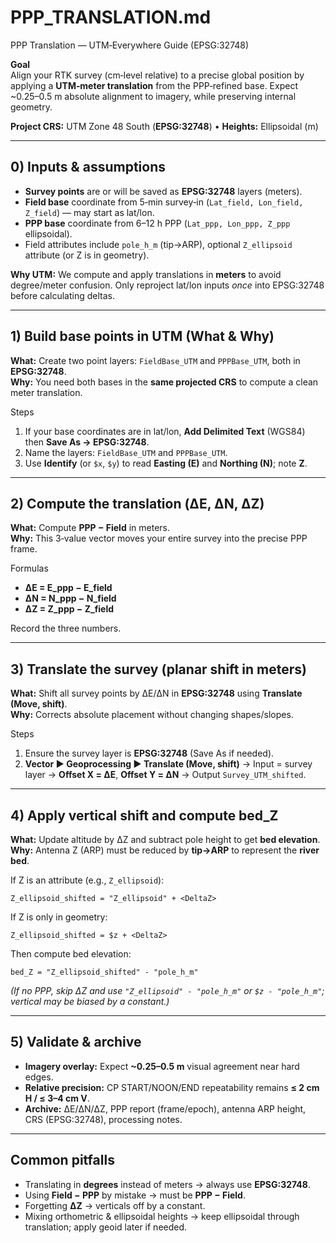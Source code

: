# PPP_TRANSLATION.md
PPP Translation — UTM‑Everywhere Guide (EPSG:32748)

**Goal**  
Align your RTK survey (cm‑level relative) to a precise global position by applying a **UTM‑meter translation** from the PPP‑refined base. Expect ~0.25–0.5 m absolute alignment to imagery, while preserving internal geometry.

**Project CRS:** UTM Zone 48 South (**EPSG:32748**) • **Heights:** Ellipsoidal (m)

---

## 0) Inputs & assumptions
- **Survey points** are or will be saved as **EPSG:32748** layers (meters).  
- **Field base** coordinate from 5‑min survey‑in (`Lat_field, Lon_field, Z_field`) — may start as lat/lon.  
- **PPP base** coordinate from 6–12 h PPP (`Lat_ppp, Lon_ppp, Z_ppp` ellipsoidal).  
- Field attributes include `pole_h_m` (tip→ARP), optional `Z_ellipsoid` attribute (or Z is in geometry).

**Why UTM:** We compute and apply translations in **meters** to avoid degree/meter confusion. Only reproject lat/lon inputs *once* into EPSG:32748 before calculating deltas.

---

## 1) Build base points in UTM (What & Why)
**What:** Create two point layers: `FieldBase_UTM` and `PPPBase_UTM`, both in **EPSG:32748**.  
**Why:** You need both bases in the **same projected CRS** to compute a clean meter translation.

Steps
1. If your base coordinates are in lat/lon, **Add Delimited Text** (WGS84) then **Save As → EPSG:32748**.  
2. Name the layers: `FieldBase_UTM` and `PPPBase_UTM`.  
3. Use **Identify** (or `$x`, `$y`) to read **Easting (E)** and **Northing (N)**; note **Z**.

---

## 2) Compute the translation (ΔE, ΔN, ΔZ)
**What:** Compute **PPP − Field** in meters.  
**Why:** This 3‑value vector moves your entire survey into the precise PPP frame.

Formulas
- **ΔE = E_ppp − E_field**  
- **ΔN = N_ppp − N_field**  
- **ΔZ = Z_ppp − Z_field**

Record the three numbers.

---

## 3) Translate the survey (planar shift in meters)
**What:** Shift all survey points by ΔE/ΔN in **EPSG:32748** using **Translate (Move, shift)**.  
**Why:** Corrects absolute placement without changing shapes/slopes.

Steps
1. Ensure the survey layer is **EPSG:32748** (Save As if needed).  
2. **Vector ► Geoprocessing ► Translate (Move, shift)** → Input = survey layer → **Offset X = ΔE**, **Offset Y = ΔN** → Output `Survey_UTM_shifted`.

---

## 4) Apply vertical shift and compute bed_Z
**What:** Update altitude by ΔZ and subtract pole height to get **bed elevation**.  
**Why:** Antenna Z (ARP) must be reduced by **tip→ARP** to represent the **river bed**.

If Z is an attribute (e.g., `Z_ellipsoid`):  
```
Z_ellipsoid_shifted = "Z_ellipsoid" + <DeltaZ>
```

If Z is only in geometry:  
```
Z_ellipsoid_shifted = $z + <DeltaZ>
```

Then compute bed elevation:  
```
bed_Z = "Z_ellipsoid_shifted" - "pole_h_m"
```

*(If no PPP, skip ΔZ and use `"Z_ellipsoid" - "pole_h_m"` or `$z - "pole_h_m"`; vertical may be biased by a constant.)*

---

## 5) Validate & archive
- **Imagery overlay:** Expect **~0.25–0.5 m** visual agreement near hard edges.  
- **Relative precision:** CP START/NOON/END repeatability remains **≤ 2 cm H / ≤ 3–4 cm V**.  
- **Archive:** ΔE/ΔN/ΔZ, PPP report (frame/epoch), antenna ARP height, CRS (EPSG:32748), processing notes.

---

## Common pitfalls
- Translating in **degrees** instead of meters → always use **EPSG:32748**.  
- Using **Field − PPP** by mistake → must be **PPP − Field**.  
- Forgetting **ΔZ** → verticals off by a constant.  
- Mixing orthometric & ellipsoidal heights → keep ellipsoidal through translation; apply geoid later if needed.
